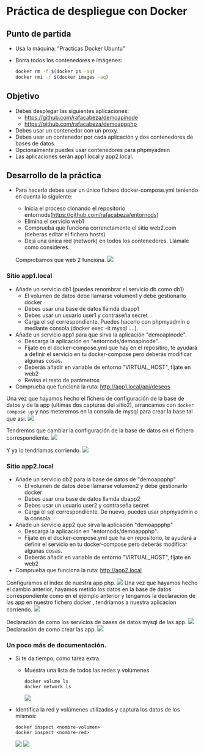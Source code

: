 # Práctica de despliegue con Docker

## Punto de partida

- Usa la máquina: "Practicas Docker Ubuntu"
- Borra todos los contenedores e imágenes:

  ```bash
  docker rm -f $(docker ps -aq)
  docker rmi -f $(docker images -aq)
  ```

## Objetivo

- Debes desplegar las siguientes aplicaciones:
  - https://github.com/rafacabeza/demoapinode
  - https://github.com/rafacabeza/demoappphp
- Debes usar un contenedor con un proxy.
- Debes usar un contenedor por cada aplicación y dos contenedores de bases de datos.
- Opcionalmente puedes usar contenedores para phpmyadmin
- Las aplicaciones serán app1.local y app2.local.

## Desarrollo de la práctica

- Para hacerlo debes usar un único fichero docker-compose.yml teniendo en cuenta lo siguiente:
  - Inicia el proceso clonando el repositorio entornods(https://github.com/rafacabeza/entornods)
  - Elimina el servicio web1
  - Comprueba que funciona correnctamente el sitio web2.com (deberas editar el fichero hosts)
  - Deja una única red (network) en todos los contenedores. Llámale como consideres.

   Comprobamos que web 2 funciona.
  ![](/capturaspractica5/exitoinicial.PNG)

### Sitio app1.local

- Añade un servicio db1 (puedes renombrar el servicio db como db1)
  - El volumen de datos debe llamarse volumen1 y debe gestionarlo docker
  - Debes usar una base de datos llamda dbapp1 
  - Debes usar un usuario user1 y contraseña secret
  - Carga el sql correspondiente. Puedes hacerlo con phpmyadmin o mediante consola (docker exec -it <contenedor> mysql ....).
- Añade un servicio app1 para que sirva la aplicación "demoapinode". 
  - Descarga la aplicación en "entornods/demoapinode".
  - Fíjate en el docker-compose.yml que hay en el repositiro, te ayudará a definir el servicio en tu docker-compose pero deberás modificar algunas cosas.
  - Deberás añadir en variable de entorno "VIRTUAL_HOST", fíjate en web2
  - Revisa el resto de parámetros
- Comprueba que funciona la ruta: http://app1.local/api/deseos

Una vez que hayamos hecho el fichero de configuración de la base de datos y de la app (ultimas dos capturas del sitio2), arrancamos con     ```docker compose up``` y nos meteremos en la consola de mysql para crear la base tal que asi.
![](/capturaspractica5/crearbase.PNG)

Tendremos que cambiar la configuración de la base de datos en el fichero correspondiente.
![](/capturaspractica5/configurarbase1.PNG)

Y ya lo tendriamos corriendo.
![](/capturaspractica5/exito1.PNG)

### Sitio app2.local

- Añade un servicio db2 para la base de datos de "demoappphp"
  - El volumen de datos debe llamarse volumen2 y debe gestionarlo docker
  - Debes usar una base de datos llamda dbapp2 
  - Debes usar un usuario user2 y contraseña secret
  - Carga el sql correspondiente. De nuevo, puedes usar phpmyadmin o la consola.
- Añade un servicio app2 que sirva la aplicación "demoappphp"
  - Descarga la aplicación en "entornods/demoappphp".
  - Fíjate en el docker-compose.yml que ha en repositorio, te ayudará a definir el servicio en tu docker-compose pero deberás modificar algunas cosas.
  - Deberás añadir en variable de entorno "VIRTUAL_HOST", fíjate en web2
- Comprueba que funciona la ruta:  http://app2.local

Configuramos el index de nuestra app php.
![](/capturaspractica5/configurarbase2.PNG)
Una vez que hayamos hecho el cambio anterior, hayamos metido los datos en la base de datos correspondiente como en el ejemplo anterior y  tengamos  la declaración de las app en nuestro fichero docker , tendríamos a nuestra aplicacion corriendo.
![](/capturaspractica5/extito2.PNG)

Declaración de como los servicios de bases de datos mysql de las app.
![](/capturaspractica5/dockercomposedb1db2.PNG)
Declaración de como crear las app.
![](/capturaspractica5/app1app2.PNG)

### Un poco más de documentación. 

- Si te da tiempo, como tarea extra:
  - Muestra una lista de todos las redes y volúmenes  

    ```
    docker volume ls
    docker network ls
    ```

    ![](/capturaspractica5/subirnota1.PNG)

- Identifica la red y volúmenes utilizados y captura los datos de los mismos:

    ```
    docker inspect <nombre-volumen>
    docker inspect <nombre-red>
    ```

     ![](/capturaspractica5/subirnota22.PNG)
      ![](/capturaspractica5/subirnota23.PNG)
